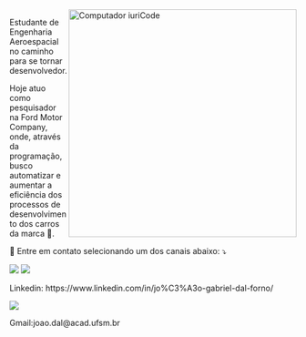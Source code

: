 <img src="https://raw.githubusercontent.com/MicaelliMedeiros/micaellimedeiros/master/image/computer-illustration.png" min-width="400px" max-width="400px" width="400px" align="right" alt="Computador iuriCode">

<p align="left"> 
  Estudante de Engenharia Aeroespacial no caminho para se tornar desenvolvedor.

Hoje atuo como pesquisador na Ford Motor Company, onde, através da programação, busco automatizar e aumentar a eficiência dos processos de desenvolvimento dos carros da marca :blue_car:.
</p>


<p align="left">
  💌 Entre em contato selecionando um dos canais abaixo: ⤵️
</p>

<p align="left">
  <a href="#" alt="Gmail">
  <img src="https://img.shields.io/badge/-Gmail-FF0000?style=flat-square&labelColor=FF0000&logo=gmail&logoColor=white&link=joao.dal@acad.ufsm.br" /></a>

  <a href="#" alt="Linkedin">
  <img src="https://img.shields.io/badge/-Linkedin-0e76a8?style=flat-square&logo=Linkedin&logoColor=white&link=https://www.linkedin.com/in/jo%C3%A3o-gabriel-dal-forno/" /></a>
  
  
  <p align="left">
  Linkedin: https://www.linkedin.com/in/jo%C3%A3o-gabriel-dal-forno/
</p>

[<img src="[http://www.google.com.au/images/nav_logo7.png](https://img.shields.io/badge/-Linkedin-0e76a8?style=flat-square&logo=Linkedin&logoColor=white&link)">](https://www.linkedin.com/in/jo%C3%A3o-gabriel-dal-forno/)

  <p align="left">
  Gmail:joao.dal@acad.ufsm.br
</p>

